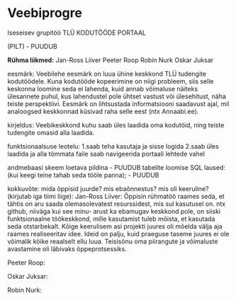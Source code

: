 # Veebiprogre
Iseseisev grupitöö
TLÜ KODUTÖÖDE PORTAAL

(PILT)  - PUUDUB

<b>Rühma liikmed:</b>
Jan-Ross Liiver
Peeter Roop
Robin Nurk
Oskar Juksar

eesmärk:
Veebilehe eesmärk on luua ühine keskkond TLÜ tudengite kodutöödele.
Kuna kodutööde kopeerimine on niigi probleem, siis selle keskonna loomine seda ei lahenda, kuid annab võimaluse näiteks ülesannete puhul,
kus lahendustel pole ühtset vastust või ülesehitust, näha teiste perspektiivi. Eesmärk on lihtsustada informatsiooni saadavust ajal,
mil analoogsed keskkonnad küsivad raha selle eest (ntx Annaabi.ee).

kirjeldus:
Veebikeskkond kuhu saab üles laadida oma kodutöid, ning teiste tudengite omasid alla laadida.

funktsionaalsuse leotelu:
1.saab teha kasutaja ja sisse logida
2.saab üles laadida ja alla tõmmata faile
saab navigeerida portaali lehtede vahel


andmebaasi skeem loetava pildina - PUUDUB
tabelite loomise SQL laused: (kui keegi teine tahab seda tööle panna); - PUUDUB


kokkuvõte: mida õppisid juurde? mis ebaõnnestus? mis oli keeruline? (kirjutab iga tiimi liige):
Jan-Ross Liiver: 
Õppisin rühmatöö raames seda, et tähtis on aru saada olemasolevatest resurssidest, mis sul kasutusel on. ntx github, niiväga kui see minu-
arust ka ebamugav keskkond pole, on siiski funktsionaalne töökeskkond, mille kasutamist tuleb mõista, et kasutada seda otstarbekalt.
Kõige keerulisem asi projekti juures oli mõelda välja aja raames realiseeritav idee. Ideid on palju, kuid praeguse taseme juures ei ole võimalik
kõike reaalselt ellu luua. Teisisõnu oma piirangute ja võimaluste avastamine oli läbivaks õppeprotsessiks.

Peeter Roop:

Oskar Juksar:

Robin Nurk:

